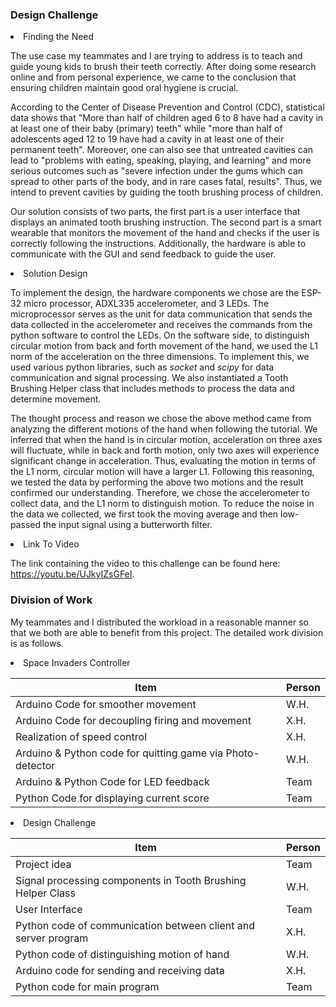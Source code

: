 ### Design Challenge
<li>Finding the Need</li>

The use case my teammates and I are trying to address is to teach and guide young kids to brush their teeth correctly. After doing some research online and from personal experience, we came to the conclusion that ensuring children maintain good oral hygiene is crucial.

According to the Center of Disease Prevention and Control (CDC), statistical data shows that "More than half of children aged 6 to 8 have had a cavity in at least one of their baby (primary) teeth" while "more than half of adolescents aged 12 to 19 have had a cavity in at least one of their permanent teeth". Moreover, one can also see that untreated cavities can lead to "problems with eating, speaking, playing, and learning" and more serious outcomes such as "severe infection under the gums which can spread to other parts of the body, and in rare cases fatal, results". Thus, we intend to prevent cavities by guiding the tooth brushing process of children.

Our solution consists of two parts, the first part is a user interface that displays an animated tooth brushing instruction. The second part is a smart wearable that monitors the movement of the hand and checks if the user is correctly following the instructions. Additionally, the hardware is able to communicate with the GUI and send feedback to guide the user.

<li>Solution Design</li>

To implement the design, the hardware components we chose are the ESP-32 micro processor, ADXL335 accelerometer, and 3 LEDs. The microprocessor serves as the unit for data communication that sends the data collected in the accelerometer and receives the commands from the python software to control the LEDs. On the software side, to distinguish circular motion from back and forth movement of the hand, we used the L1 norm of the acceleration on the three dimensions. To implement this, we used various python libraries, such as <i>socket</i> and <i>scipy</i> for data communication and signal processing. We also instantiated a Tooth Brushing Helper class that includes methods to process the data and determine movement.

The thought process and reason we chose the above method came from analyzing the different motions of the hand when following the tutorial. We inferred that when the hand is in circular motion, acceleration on three axes will fluctuate, while in back and forth motion, only two axes will experience significant change in acceleration. Thus, evaluating the motion in terms of the L1 norm, circular motion will have a larger L1. Following this reasoning, we tested the data by performing the above two motions and the result confirmed our understanding. Therefore, we chose the accelerometer to collect data, and the L1 norm to distinguish motion. To reduce the noise in the data we collected, we first took the moving average and then low-passed the input signal using a butterworth filter.

<li>Link To Video</li>

The link containing the video to this challenge can be found here: https://youtu.be/UJkyIZsGFeI.

### Division of Work

My teammates and I distributed the workload in a reasonable manner so that we both are able to benefit from this project. The detailed work division is as follows.

<li> Space Invaders Controller </li>

| Item  | Person |
| ------------ | ----------- |
| Arduino Code for smoother movement | W.H. |
| Arduino Code for decoupling firing and movement| X.H. |
| Realization of speed control    | X.H. |
| Arduino & Python code for quitting game via Photo-detector |W.H. |
| Arduino & Python Code for LED feedback | Team |
| Python Code for displaying current score | Team |

<li> Design Challenge </li>

| Item  | Person |
| ------------ | ----------- |
| Project idea | Team|
| Signal processing components in Tooth Brushing Helper Class | W.H. |
| User Interface | Team |
| Python code of communication between client and server program | X.H. |
| Python code of distinguishing motion of hand | W.H. |
| Arduino code for sending and receiving data | X.H. |
| Python code for main program | Team |
